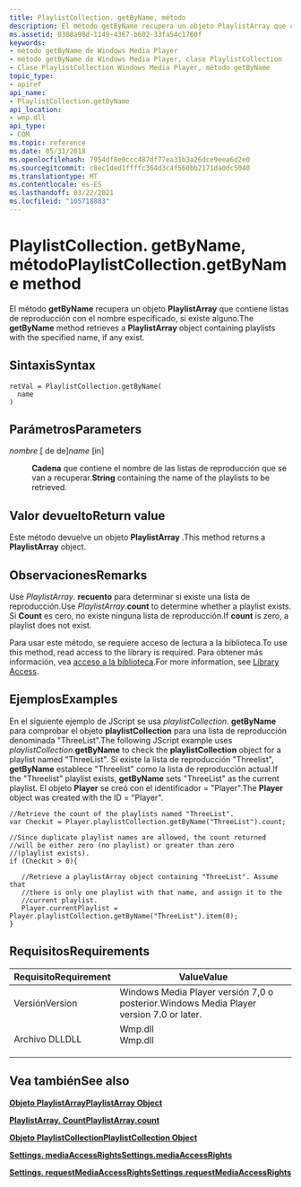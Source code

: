 ```yaml
---
title: PlaylistCollection. getByName, método
description: El método getByName recupera un objeto PlaylistArray que contiene listas de reproducción con el nombre especificado, si existe alguno.
ms.assetid: 0308a98d-1149-4367-b602-33fa54c1760f
keywords:
- método getByName de Windows Media Player
- método getByName de Windows Media Player, clase PlaylistCollection
- Clase PlaylistCollection Windows Media Player, método getByName
topic_type:
- apiref
api_name:
- PlaylistCollection.getByName
api_location:
- wmp.dll
api_type:
- COM
ms.topic: reference
ms.date: 05/31/2018
ms.openlocfilehash: 7954df8e0ccc487df77ea31b3a26dce9eea6d2e0
ms.sourcegitcommit: c8ec1ded1ffffc364d3c4f560bb2171da0dc5040
ms.translationtype: MT
ms.contentlocale: es-ES
ms.lasthandoff: 03/22/2021
ms.locfileid: "105718883"
---
```

# <a name="playlistcollectiongetbyname-method"></a><span data-ttu-id="e0a21-106">PlaylistCollection. getByName, método</span><span class="sxs-lookup"><span data-stu-id="e0a21-106">PlaylistCollection.getByName method</span></span>

<span data-ttu-id="e0a21-107">El método **getByName** recupera un objeto **PlaylistArray** que contiene listas de reproducción con el nombre especificado, si existe alguno.</span><span class="sxs-lookup"><span data-stu-id="e0a21-107">The **getByName** method retrieves a **PlaylistArray** object containing playlists with the specified name, if any exist.</span></span>

## <a name="syntax"></a><span data-ttu-id="e0a21-108">Sintaxis</span><span class="sxs-lookup"><span data-stu-id="e0a21-108">Syntax</span></span>


```JScript
retVal = PlaylistCollection.getByName(
  name
)
```



## <a name="parameters"></a><span data-ttu-id="e0a21-109">Parámetros</span><span class="sxs-lookup"><span data-stu-id="e0a21-109">Parameters</span></span>

<dl> <dt>

<span data-ttu-id="e0a21-110">*nombre* \[ de de\]</span><span class="sxs-lookup"><span data-stu-id="e0a21-110">*name* \[in\]</span></span>
</dt> <dd>

<span data-ttu-id="e0a21-111">**Cadena** que contiene el nombre de las listas de reproducción que se van a recuperar.</span><span class="sxs-lookup"><span data-stu-id="e0a21-111">**String** containing the name of the playlists to be retrieved.</span></span>

</dd> </dl>

## <a name="return-value"></a><span data-ttu-id="e0a21-112">Valor devuelto</span><span class="sxs-lookup"><span data-stu-id="e0a21-112">Return value</span></span>

<span data-ttu-id="e0a21-113">Este método devuelve un objeto **PlaylistArray** .</span><span class="sxs-lookup"><span data-stu-id="e0a21-113">This method returns a **PlaylistArray** object.</span></span>

## <a name="remarks"></a><span data-ttu-id="e0a21-114">Observaciones</span><span class="sxs-lookup"><span data-stu-id="e0a21-114">Remarks</span></span>

<span data-ttu-id="e0a21-115">Use *PlaylistArray*. **recuento** para determinar si existe una lista de reproducción.</span><span class="sxs-lookup"><span data-stu-id="e0a21-115">Use *PlaylistArray*.**count** to determine whether a playlist exists.</span></span> <span data-ttu-id="e0a21-116">Si **Count** es cero, no existe ninguna lista de reproducción.</span><span class="sxs-lookup"><span data-stu-id="e0a21-116">If **count** is zero, a playlist does not exist.</span></span>

<span data-ttu-id="e0a21-117">Para usar este método, se requiere acceso de lectura a la biblioteca.</span><span class="sxs-lookup"><span data-stu-id="e0a21-117">To use this method, read access to the library is required.</span></span> <span data-ttu-id="e0a21-118">Para obtener más información, vea [acceso a la biblioteca](library-access.md).</span><span class="sxs-lookup"><span data-stu-id="e0a21-118">For more information, see [Library Access](library-access.md).</span></span>

## <a name="examples"></a><span data-ttu-id="e0a21-119">Ejemplos</span><span class="sxs-lookup"><span data-stu-id="e0a21-119">Examples</span></span>

<span data-ttu-id="e0a21-120">En el siguiente ejemplo de JScript se usa *playlistCollection*. **getByName** para comprobar el objeto **playlistCollection** para una lista de reproducción denominada "ThreeList".</span><span class="sxs-lookup"><span data-stu-id="e0a21-120">The following JScript example uses *playlistCollection*.**getByName** to check the **playlistCollection** object for a playlist named "ThreeList".</span></span> <span data-ttu-id="e0a21-121">Si existe la lista de reproducción "Threelist", **getByName** establece "Threelist" como la lista de reproducción actual.</span><span class="sxs-lookup"><span data-stu-id="e0a21-121">If the "Threelist" playlist exists, **getByName** sets "ThreeList" as the current playlist.</span></span> <span data-ttu-id="e0a21-122">El objeto **Player** se creó con el identificador = "Player".</span><span class="sxs-lookup"><span data-stu-id="e0a21-122">The **Player** object was created with the ID = "Player".</span></span>


```JScript
//Retrieve the count of the playlists named "ThreeList".
var Checkit = Player.playlistCollection.getByName("ThreeList").count;

//Since duplicate playlist names are allowed, the count returned
//will be either zero (no playlist) or greater than zero 
//(playlist exists).
if (Checkit > 0){ 
    
   //Retrieve a playlistArray object containing "ThreeList". Assume that
   //there is only one playlist with that name, and assign it to the 
   //current playlist.
   Player.currentPlaylist = Player.playlistCollection.getByName("ThreeList").item(0);
}

```



## <a name="requirements"></a><span data-ttu-id="e0a21-123">Requisitos</span><span class="sxs-lookup"><span data-stu-id="e0a21-123">Requirements</span></span>



| <span data-ttu-id="e0a21-124">Requisito</span><span class="sxs-lookup"><span data-stu-id="e0a21-124">Requirement</span></span> | <span data-ttu-id="e0a21-125">Value</span><span class="sxs-lookup"><span data-stu-id="e0a21-125">Value</span></span> |
|--------------------|------------------------------------------------------------------------------------|
| <span data-ttu-id="e0a21-126">Versión</span><span class="sxs-lookup"><span data-stu-id="e0a21-126">Version</span></span><br/> | <span data-ttu-id="e0a21-127">Windows Media Player versión 7,0 o posterior.</span><span class="sxs-lookup"><span data-stu-id="e0a21-127">Windows Media Player version 7.0 or later.</span></span><br/>                              |
| <span data-ttu-id="e0a21-128">Archivo DLL</span><span class="sxs-lookup"><span data-stu-id="e0a21-128">DLL</span></span><br/>     | <dl> <span data-ttu-id="e0a21-129"><dt>Wmp.dll</dt></span><span class="sxs-lookup"><span data-stu-id="e0a21-129"><dt>Wmp.dll</dt></span></span> </dl> |



## <a name="see-also"></a><span data-ttu-id="e0a21-130">Vea también</span><span class="sxs-lookup"><span data-stu-id="e0a21-130">See also</span></span>

<dl> <dt>

[<span data-ttu-id="e0a21-131">**Objeto PlaylistArray**</span><span class="sxs-lookup"><span data-stu-id="e0a21-131">**PlaylistArray Object**</span></span>](playlistarray-object.md)
</dt> <dt>

[<span data-ttu-id="e0a21-132">**PlaylistArray. Count**</span><span class="sxs-lookup"><span data-stu-id="e0a21-132">**PlaylistArray.count**</span></span>](playlistarray-count.md)
</dt> <dt>

[<span data-ttu-id="e0a21-133">**Objeto PlaylistCollection**</span><span class="sxs-lookup"><span data-stu-id="e0a21-133">**PlaylistCollection Object**</span></span>](playlistcollection-object.md)
</dt> <dt>

[<span data-ttu-id="e0a21-134">**Settings. mediaAccessRights**</span><span class="sxs-lookup"><span data-stu-id="e0a21-134">**Settings.mediaAccessRights**</span></span>](settings-mediaaccessrights.md)
</dt> <dt>

[<span data-ttu-id="e0a21-135">**Settings. requestMediaAccessRights**</span><span class="sxs-lookup"><span data-stu-id="e0a21-135">**Settings.requestMediaAccessRights**</span></span>](settings-requestmediaaccessrights.md)
</dt> </dl>

 

 





